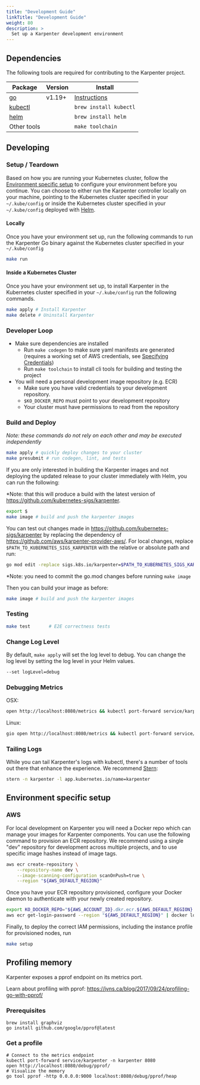 ```yaml
---
title: "Development Guide"
linkTitle: "Development Guide"
weight: 80
description: >
  Set up a Karpenter development environment
---
```


## Dependencies

The following tools are required for contributing to the Karpenter project.

| Package                                                            | Version  | Install                                        |
| ------------------------------------------------------------------ | -------- | ---------------------------------------------- |
| [go](https://golang.org/dl/)                                       | v1.19+   | [Instructions](https://golang.org/doc/install) |
| [kubectl](https://kubernetes.io/docs/tasks/tools/install-kubectl/) |          | `brew install kubectl`                         |
| [helm](https://helm.sh/docs/intro/install/)                        |          | `brew install helm`                            |
| Other tools                                                        |          | `make toolchain`                               |

## Developing

### Setup / Teardown

Based on how you are running your Kubernetes cluster, follow the [Environment specific setup](#environment-specific-setup) to configure your environment before you continue. You can choose to either run the Karpenter controller locally on your machine, pointing to the Kubernetes cluster specified in your `~/.kube/config` or inside the Kubernetes cluster specified in your `~/.kube/config` deployed with [Helm](https://helm.sh/).

#### Locally

Once you have your environment set up, run the following commands to run the Karpenter Go binary against the Kubernetes cluster specified in your `~/.kube/config`

```bash
make run
```

#### Inside a Kubernetes Cluster

Once you have your environment set up, to install Karpenter in the Kubernetes cluster specified in your `~/.kube/config`  run the following commands.

```bash
make apply # Install Karpenter
make delete # Uninstall Karpenter
```

### Developer Loop

* Make sure dependencies are installed
    * Run `make codegen` to make sure yaml manifests are generated (requires a working set of AWS credentials, see [Specifying Credentials](https://docs.aws.amazon.com/sdk-for-go/v1/developer-guide/configuring-sdk.html#specifying-credentials))
    * Run `make toolchain` to install cli tools for building and testing the project
* You will need a personal development image repository (e.g. ECR)
    * Make sure you have valid credentials to your development repository.
    * `$KO_DOCKER_REPO` must point to your development repository
    * Your cluster must have permissions to read from the repository

### Build and Deploy

*Note: these commands do not rely on each other and may be executed independently*

```bash
make apply # quickly deploy changes to your cluster
make presubmit # run codegen, lint, and tests
```

If you are only interested in building the Karpenter images and not deploying the updated release to your cluster immediately with Helm, you can run the following:

*Note: that this will produce a build with the latest version of https://github.com/kubernetes-sigs/karpenter.

```bash
export $
make image # build and push the karpenter images
```

You can test out changes made in https://github.com/kubernetes-sigs/karpenter by replacing the dependency of https://github.com/aws/karpenter-provider-aws/.
For local changes, replace `$PATH_TO_KUBERNETES_SIGS_KARPENTER` with the relative or absolute path and run:

```bash
go mod edit -replace sigs.k8s.io/karpenter=$PATH_TO_KUBERNETES_SIGS_KARPENTER
```

*Note: you need to commit the go.mod changes before running `make image`

Then you can build your image as before:

```bash
make image # build and push the karpenter images
```

### Testing

```bash
make test       # E2E correctness tests
```

### Change Log Level

By default, `make apply` will set the log level to debug. You can change the log level by setting the log level in your Helm values.

```bash
--set logLevel=debug
```

### Debugging Metrics

OSX:

```bash
open http://localhost:8080/metrics && kubectl port-forward service/karpenter -n kube-system 8080
```

Linux:

```bash
gio open http://localhost:8080/metrics && kubectl port-forward service/karpenter -n karpenter 8080
```

### Tailing Logs

While you can tail Karpenter's logs with kubectl, there's a number of tools out there that enhance the experience. We recommend [Stern](https://pkg.go.dev/github.com/planetscale/stern#section-readme):

```bash
stern -n karpenter -l app.kubernetes.io/name=karpenter
```

## Environment specific setup

### AWS

For local development on Karpenter you will need a Docker repo which can manage your images for Karpenter components.
You can use the following command to provision an ECR repository. We recommend using a single "dev" repository for 
development across multiple projects, and to use specific image hashes instead of image tags. 

```bash
aws ecr create-repository \
    --repository-name dev \
    --image-scanning-configuration scanOnPush=true \
    --region "${AWS_DEFAULT_REGION}"
```

Once you have your ECR repository provisioned, configure your Docker daemon to authenticate with your newly created repository.

```bash
export KO_DOCKER_REPO="${AWS_ACCOUNT_ID}.dkr.ecr.${AWS_DEFAULT_REGION}.amazonaws.com/dev"
aws ecr get-login-password --region "${AWS_DEFAULT_REGION}" | docker login --username AWS --password-stdin "${KO_DOCKER_REPO}"
```

Finally, to deploy the correct IAM permissions, including the instance profile for provisioned nodes, run

```bash
make setup
```

## Profiling memory
Karpenter exposes a pprof endpoint on its metrics port.

Learn about profiling with pprof: https://jvns.ca/blog/2017/09/24/profiling-go-with-pprof/

### Prerequisites
```
brew install graphviz
go install github.com/google/pprof@latest
```

### Get a profile
```
# Connect to the metrics endpoint
kubectl port-forward service/karpenter -n karpenter 8080
open http://localhost:8080/debug/pprof/
# Visualize the memory
go tool pprof -http 0.0.0.0:9000 localhost:8080/debug/pprof/heap
```
